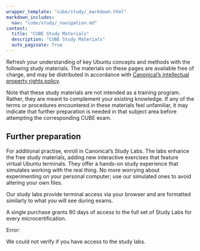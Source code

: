 ```yaml
---
wrapper_template: "cube/study/_markdown.html"
markdown_includes:
  nav: "cube/study/_navigation.md"
context:
  title: "CUBE Study Materials"
  description: "CUBE Study Materials"
  auto_paginate: True
---
```


Refresh your understanding of key Ubuntu concepts and methods with the following study materials. The materials on these pages are available free of charge, and may be distributed in accordance with [Canonical’s intellectual property rights policy](/legal/intellectual-property-policy).

Note that these study materials are not intended as a training program. Rather, they are meant to complement your existing knowledge. If any of the terms or procedures encountered in these materials feel unfamiliar, it may indicate that further preparation is needed in that subject area before attempting the corresponding CUBE exam.

## Further preparation

For additional practise, enroll in Canonical’s Study Labs. The labs enhance the free study materials, adding new interactive exercises that feature virtual Ubuntu terminals. They offer a hands-on study experience that simulates working with the real thing. No more worrying about experimenting on your personal computer; use our simulated ones to avoid altering your own files.

Our study labs provide terminal access via your browser and are formatted similarly to what you will see during exams.

A single purchase grants 90 days of access to the full set of Study Labs for every microcertification.

<a class="p-button--positive js-study-button u-hide"></a>

<div class="p-notification--negative js-study-notification u-hide">
  <div class="p-notification__content" role="status">
    <span class="p-notification__title">Error:</span>
    <p class="p-notification__message">We could not verify if you have access to the study labs.</p>
  </div>
</div>

<script>
  const button = document.querySelector(".js-study-button");
  const notification = document.querySelector(".js-study-notification");
  fetch("/cube/study/labs")
    .then((response) => {
      if (!response.ok) {
        throw new Error('Response was not ok');
      }
      return response.json()
    })
    .then((json) => {
      button.href = json.redirect_url;
      button.text = json.text;
      button.classList.toggle("u-hide")
    })
    .catch(() => {
      notification.classList.toggle("u-hide")
    });
</script>

